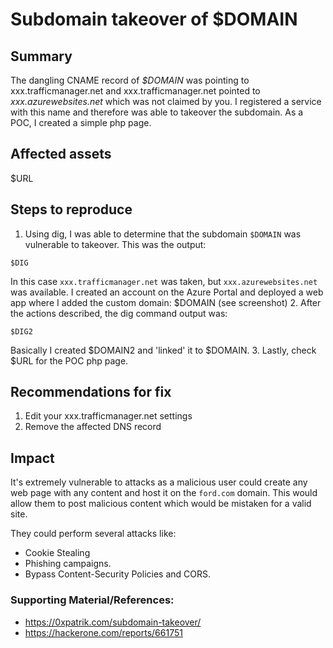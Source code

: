 
# Subdomain takeover of $DOMAIN

## Summary

The dangling CNAME record of *$DOMAIN* was pointing to xxx.trafficmanager.net and xxx.trafficmanager.net pointed to *xxx.azurewebsites.net* which was not claimed by you. I registered a service with this name and therefore was able to takeover the subdomain.  As a POC, I created a simple php page. 

## Affected assets 

$URL

## Steps to reproduce

 1. Using dig, I was able to determine that the subdomain `$DOMAIN` was vulnerable to takeover. This was the output:
```
$DIG
```
In this case `xxx.trafficmanager.net` was taken, but `xxx.azurewebsites.net` was available.
I created an account on the Azure Portal and deployed a web app where I added the custom domain: $DOMAIN (see screenshot)
 2. After the actions described, the dig command output was:
 
```
$DIG2

```
Basically I created $DOMAIN2 and 'linked' it to $DOMAIN.
 3. Lastly, check $URL for the POC php page. 

 
## Recommendations for fix

 1. Edit your xxx.trafficmanager.net settings 
 2. Remove the affected DNS record
 

## Impact

It's extremely vulnerable to attacks as a malicious user could create any web page with any content and host it on the `ford.com` domain. This would allow them to post malicious content which would be mistaken for a valid site. 

They could perform several attacks like:
 - Cookie Stealing
 - Phishing campaigns. 
 - Bypass Content-Security Policies and CORS.
 

### Supporting Material/References:

 - https://0xpatrik.com/subdomain-takeover/
 - https://hackerone.com/reports/661751

